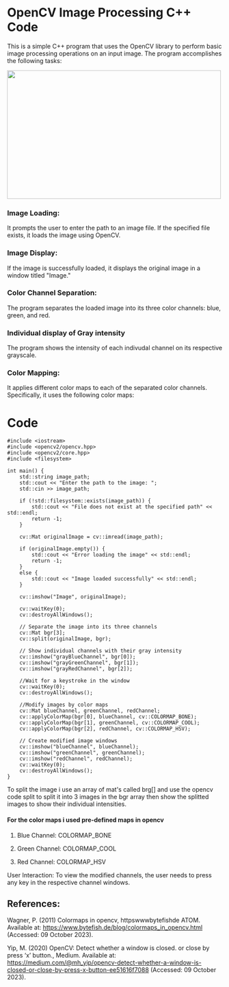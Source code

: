 # OpenCV Image Processing C++ Code

This is a simple C++ program that uses the OpenCV library to perform basic image processing operations on an input image. The program accomplishes the following tasks:

<img src="https://imgs.search.brave.com/QokKV8YJWVzjFxgihzHxLfZKNK7zCA2TgND_5I35SCU/rs:fit:860:0:0/g:ce/aHR0cHM6Ly9sZWFy/bm9wZW5jdi5jb20v/d3AtY29udGVudC91/cGxvYWRzLzIwMTUv/MDcvY29sb3JtYXBf/b3BlbmN2X2V4YW1w/bGUuanBn" width="500" height="300" />

### Image Loading: 
It prompts the user to enter the path to an image file. If the specified file exists, it loads the image using OpenCV.

### Image Display: 
If the image is successfully loaded, it displays the original image in a window titled "Image."

### Color Channel Separation: 
The program separates the loaded image into its three color channels: blue, green, and red.

### Individual display of Gray intensity 
The program shows the intensity of each indivudal channel on its respective grayscale.

### Color Mapping: 
It applies different color maps to each of the separated color channels. Specifically, it uses the following color maps:

# Code

```
#include <iostream>
#include <opencv2/opencv.hpp>
#include <opencv2/core.hpp>
#include <filesystem>

int main() {
    std::string image_path;
    std::cout << "Enter the path to the image: ";
    std::cin >> image_path;

    if (!std::filesystem::exists(image_path)) {
        std::cout << "File does not exist at the specified path" << std::endl;
        return -1;
    }

    cv::Mat originalImage = cv::imread(image_path);

    if (originalImage.empty()) {
        std::cout << "Error loading the image" << std::endl;
        return -1;
    }
    else {
        std::cout << "Image loaded successfully" << std::endl;
    }

    cv::imshow("Image", originalImage);

    cv::waitKey(0);
    cv::destroyAllWindows();

    // Separate the image into its three channels
    cv::Mat bgr[3];
    cv::split(originalImage, bgr);

    // Show individual channels with their gray intensity
    cv::imshow("grayBlueChannel", bgr[0]);
    cv::imshow("grayGreenChannel", bgr[1]);
    cv::imshow("grayRedChannel", bgr[2]);

    //Wait for a keystroke in the window
    cv::waitKey(0);
    cv::destroyAllWindows();

    //Modify images by color maps
    cv::Mat blueChannel, greenChannel, redChannel;
    cv::applyColorMap(bgr[0], blueChannel, cv::COLORMAP_BONE);
    cv::applyColorMap(bgr[1], greenChannel, cv::COLORMAP_COOL);
    cv::applyColorMap(bgr[2], redChannel, cv::COLORMAP_HSV);

    // Create modified image windows
    cv::imshow("blueChannel", blueChannel);
    cv::imshow("greenChannel", greenChannel);
    cv::imshow("redChannel", redChannel);
    cv::waitKey(0);
    cv::destroyAllWindows();
}
```

To split the image i use an array of mat's called brg[] and use the opencv code split to split it into 3 images in the bgr array
then show the splitted images to show their individual intensities.

#### For the color maps i used pre-defined maps in opencv 

1. Blue Channel: COLORMAP_BONE

2. Green Channel: COLORMAP_COOL

3. Red Channel: COLORMAP_HSV

User Interaction: To view the modified channels, the user needs to press any key in the respective channel windows.

## References:

Wagner, P. (2011) Colormaps in opencv, httpswwwbytefishde ATOM. Available at: https://www.bytefish.de/blog/colormaps_in_opencv.html (Accessed: 09 October 2023). 

Yip, M. (2020) OpenCV: Detect whether a window is closed. or close by press ‘x’ button., Medium. Available at: https://medium.com/@mh_yip/opencv-detect-whether-a-window-is-closed-or-close-by-press-x-button-ee51616f7088 (Accessed: 09 October 2023). 